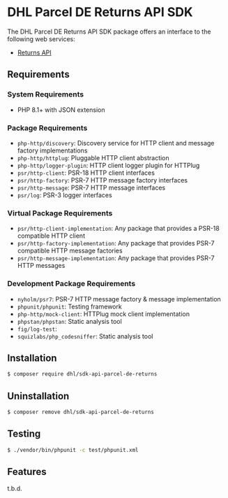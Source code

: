 # DHL Parcel DE Returns API SDK

The DHL Parcel DE Returns API SDK package offers an interface to the following web services:

- [Returns API](https://developer.dhl.com/api-reference/dhl-parcel-de-returns-post-parcel-germany)

## Requirements

### System Requirements

- PHP 8.1+ with JSON extension

### Package Requirements

- `php-http/discovery`: Discovery service for HTTP client and message factory implementations
- `php-http/httplug`: Pluggable HTTP client abstraction
- `php-http/logger-plugin`: HTTP client logger plugin for HTTPlug
- `psr/http-client`: PSR-18 HTTP client interfaces
- `psr/http-factory`: PSR-7 HTTP message factory interfaces
- `psr/http-message`: PSR-7 HTTP message interfaces
- `psr/log`: PSR-3 logger interfaces

### Virtual Package Requirements

- `psr/http-client-implementation`: Any package that provides a PSR-18 compatible HTTP client
- `psr/http-factory-implementation`: Any package that provides PSR-7 compatible HTTP message factories
- `psr/http-message-implementation`: Any package that provides PSR-7 HTTP messages

### Development Package Requirements

- `nyholm/psr7`: PSR-7 HTTP message factory & message implementation
- `phpunit/phpunit`: Testing framework
- `php-http/mock-client`: HTTPlug mock client implementation
- `phpstan/phpstan`: Static analysis tool
- `fig/log-test`: 
- `squizlabs/php_codesniffer`: Static analysis tool

## Installation

```bash
$ composer require dhl/sdk-api-parcel-de-returns
```

## Uninstallation

```bash
$ composer remove dhl/sdk-api-parcel-de-returns
```

## Testing

```bash
$ ./vendor/bin/phpunit -c test/phpunit.xml
```

## Features

t.b.d.
